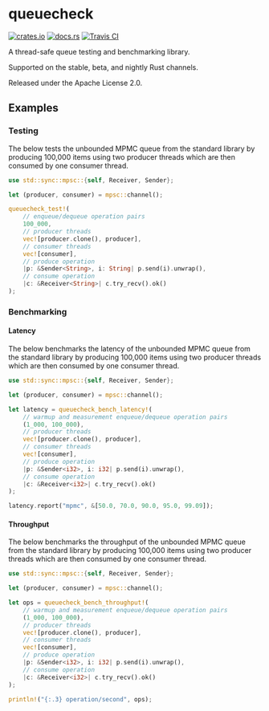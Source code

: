 # queuecheck

[![crates.io](https://img.shields.io/crates/v/queuecheck.svg)](https://crates.io/crates/queuecheck)
[![docs.rs](https://docs.rs/queuecheck/badge.svg)](https://docs.rs/queuecheck)
[![Travis CI](https://travis-ci.org/KyleMayes/queuecheck.svg?branch=master)](https://travis-ci.org/KyleMayes/queuecheck)

A thread-safe queue testing and benchmarking library.

Supported on the stable, beta, and nightly Rust channels.

Released under the Apache License 2.0.

## Examples

### Testing

The below tests the unbounded MPMC queue from the standard library by producing 100,000 items using two producer threads which are then consumed by one consumer thread.

```rust
use std::sync::mpsc::{self, Receiver, Sender};

let (producer, consumer) = mpsc::channel();

queuecheck_test!(
    // enqueue/dequeue operation pairs
    100_000,
    // producer threads
    vec![producer.clone(), producer],
    // consumer threads
    vec![consumer],
    // produce operation
    |p: &Sender<String>, i: String| p.send(i).unwrap(),
    // consume operation
    |c: &Receiver<String>| c.try_recv().ok()
);
```

### Benchmarking

#### Latency

The below benchmarks the latency of the unbounded MPMC queue from the standard library by producing 100,000 items using two producer threads which are then consumed by one consumer thread.

```rust
use std::sync::mpsc::{self, Receiver, Sender};

let (producer, consumer) = mpsc::channel();

let latency = queuecheck_bench_latency!(
    // warmup and measurement enqueue/dequeue operation pairs
    (1_000, 100_000),
    // producer threads
    vec![producer.clone(), producer],
    // consumer threads
    vec![consumer],
    // produce operation
    |p: &Sender<i32>, i: i32| p.send(i).unwrap(),
    // consume operation
    |c: &Receiver<i32>| c.try_recv().ok()
);

latency.report("mpmc", &[50.0, 70.0, 90.0, 95.0, 99.09]);
```

#### Throughput

The below benchmarks the throughput of the unbounded MPMC queue from the standard library by producing 100,000 items using two producer threads which are then consumed by one consumer thread.

```rust
use std::sync::mpsc::{self, Receiver, Sender};

let (producer, consumer) = mpsc::channel();

let ops = queuecheck_bench_throughput!(
    // warmup and measurement enqueue/dequeue operation pairs
    (1_000, 100_000),
    // producer threads
    vec![producer.clone(), producer],
    // consumer threads
    vec![consumer],
    // produce operation
    |p: &Sender<i32>, i: i32| p.send(i).unwrap(),
    // consume operation
    |c: &Receiver<i32>| c.try_recv().ok()
);

println!("{:.3} operation/second", ops);
```
